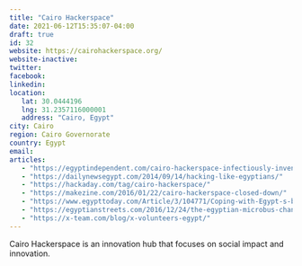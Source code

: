 ```yaml
---
title: "Cairo Hackerspace"
date: 2021-06-12T15:35:07-04:00
draft: true
id: 32
website: https://cairohackerspace.org/
website-inactive: 
twitter: 
facebook: 
linkedin: 
location: 
   lat: 30.0444196
   lng: 31.2357116000001
   address: "Cairo, Egypt"
city: Cairo
region: Cairo Governorate
country: Egypt
email: 
articles:
   - "https://egyptindependent.com/cairo-hackerspace-infectiously-inventive/"
   - "https://dailynewsegypt.com/2014/09/14/hacking-like-egyptians/"
   - "https://hackaday.com/tag/cairo-hackerspace/"
   - "https://makezine.com/2016/01/22/cairo-hackerspace-closed-down/"
   - "https://www.egypttoday.com/Article/3/104771/Coping-with-Egypt-s-blossoming-digital-technology-scene"
   - "https://egyptianstreets.com/2016/12/24/the-egyptian-microbus-changing-the-meaning-of-innovation/"
   - "https://x-team.com/blog/x-volunteers-egypt/"
---
```

Cairo Hackerspace is an innovation hub that focuses on social impact and innovation.   
